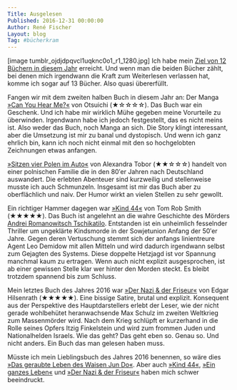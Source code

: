 ```yaml
---
Title: Ausgelesen
Published: 2016-12-31 00:00:00
Author: René Fischer
Layout: blog
Tag: #bücherkram
---
```

[image tumblr_ojdjdpqvcl1uqknc0o1_r1_1280.jpg]
Ich habe mein [Ziel von 12 Büchern in diesem Jahr](/12-in-2016) erreicht. Und wenn man die beiden Bücher zählt, bei denen mich irgendwann die Kraft zum Weiterlesen verlassen hat, komme ich sogar auf 13 Bücher. Also quasi übererfüllt.

Fangen wir mit dem zweiten halben Buch in diesem Jahr an: Der Manga [»Can You Hear Me?«](http://www.egmont-manga.de/buch/can-you-hear-me/) von Otsuichi (★☆☆☆☆). Das Buch war ein Geschenk. Und ich habe mir wirklich Mühe gegeben meine Vorurteile zu überwinden. Irgendwann habe ich jedoch festgestellt, das es nicht meins ist. Also weder das Buch, noch Manga an sich. Die Story klingt interessant, aber die Umsetzung ist mir zu banal und dystopisch. Und wenn ich ganz ehrlich bin, kann ich noch nicht einmal mit den so hochgelobten Zeichnungen etwas anfangen.

[»Sitzen vier Polen im Auto«](http://www.buch.de/shop/home/verknuepfung/sitzen_vier_polen_im_auto/alexandra_tobor/EAN9783548283746/ID30570152.html) von Alexandra Tobor (★★☆☆☆) handelt von einer polnischen Familie die in den 80′er Jahren nach Deutschland auswandert. Die erlebten Abenteuer sind kurzweilig und stellenweise musste ich auch Schmunzeln. Insgesamt ist mir das Buch aber zu oberflächlich und naiv. Der Humor wirkt an vielen Stellen zu sehr gewollt.

Ein richtiger Hammer dagegen war [»Kind 44«](http://www.buch.de/shop/home/verknuepfung/kind_44/tom_rob_smith/EAN9783442481859/ID39192649.html) von Tom Rob Smith (★★★★★). Das Buch ist angelehnt an die wahre Geschichte des Mörders [Andrei Romanowitsch Tschikatilo](https://de.wikipedia.org/wiki/Andrei_Romanowitsch_Tschikatilo). Entstanden ist ein unheimlich fesselnder Thriller um ungeklärte Kindsmorde in der Sowjetunion Anfang der 50′er Jahre. Gegen deren Vertuschung stemmt sich der anfangs linientreure Agent Leo Demidow mit allen Mitteln und wird dadurch irgendwann selbst zum Gejagten des Systems. Diese doppelte Hetzjagd ist vor Spannung manchmal kaum zu ertragen. Wenn auch nicht explizit ausgesprochen, ist ab einer gewissen Stelle klar wer hinter den Morden steckt. Es bleibt trotzdem spannend bis zum Schluss.

Mein letztes Buch des Jahres 2016 war [»Der Nazi & der Friseur«](http://www.buch.de/shop/home/suchartikel/der_nazi_und_der_friseur/edgar_hilsenrath/EAN9783423134415/ID6399357.html) von Edgar Hilsenrath (★★★★★). Eine bissige Satire, brutal und explizit. Konsequent aus der Perspektive des Hauptdarstellers erlebt der Leser, wie der nicht gerade wohlbehütet heranwachsende Max Schulz im zweiten Weltkrieg zum Massenmörder wird. Nach dem Krieg schlüpft er kurzerhand in die Rolle seines Opfers Itzig Finkelstein und wird zum frommen Juden und Nationalhelden Israels. Wie das geht? Das geht eben so. Genau so. Und nicht anders. Ein Buch das man gelesen haben muss.

Müsste ich mein Lieblingsbuch des Jahres 2016 benennen, so wäre dies [»Das geraubte Leben des Waisen Jun Do«](http://www.buch.de/shop/home/verknuepfung/das_geraubte_leben_des_waisen_jun_do/adam_johnson/EAN9783518465226/ID37473612.html). Aber auch [»Kind 44«](http://www.buch.de/shop/home/verknuepfung/kind_44/tom_rob_smith/EAN9783442481859/ID39192649.html), [»Ein ganzes Leben«](http://www.buch.de/shop/home/verknuepfung/ein_ganzes_leben/robert_seethaler/EAN9783442482917/ID42435596.html) und [»Der Nazi & der Friseur«](http://www.buch.de/shop/home/suchartikel/der_nazi_und_der_friseur/edgar_hilsenrath/EAN9783423134415/ID6399357.html) haben mich schwer beeindruckt.